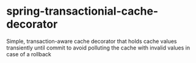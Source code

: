 # spring-transactionial-cache-decorator
Simple, transaction-aware cache decorator that holds cache values transiently until commit to avoid polluting the cache with invalid values in case of a rollback 
